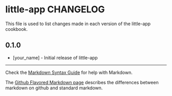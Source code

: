little-app CHANGELOG
====================

This file is used to list changes made in each version of the little-app cookbook.

0.1.0
-----
- [your_name] - Initial release of little-app

- - -
Check the [Markdown Syntax Guide](http://daringfireball.net/projects/markdown/syntax) for help with Markdown.

The [Github Flavored Markdown page](http://github.github.com/github-flavored-markdown/) describes the differences between markdown on github and standard markdown.
